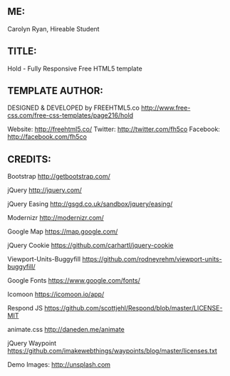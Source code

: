 ## ME:
Carolyn Ryan, Hireable Student

## TITLE: 
Hold - Fully Responsive Free HTML5 template

## TEMPLATE AUTHOR:
DESIGNED & DEVELOPED by FREEHTML5.co
http://www.free-css.com/free-css-templates/page216/hold

Website: http://freehtml5.co/
Twitter: http://twitter.com/fh5co
Facebook: http://facebook.com/fh5co


## CREDITS:

Bootstrap
http://getbootstrap.com/

jQuery
http://jquery.com/

jQuery Easing
http://gsgd.co.uk/sandbox/jquery/easing/

Modernizr
http://modernizr.com/

Google Map
https://map.google.com/

jQuery Cookie
https://github.com/carhartl/jquery-cookie

Viewport-Units-Buggyfill
https://github.com/rodneyrehm/viewport-units-buggyfill/

Google Fonts
https://www.google.com/fonts/

Icomoon
https://icomoon.io/app/

Respond JS
https://github.com/scottjehl/Respond/blob/master/LICENSE-MIT

animate.css
http://daneden.me/animate

jQuery Waypoint
https://github.com/imakewebthings/waypoints/blog/master/licenses.txt

Demo Images:
http://unsplash.com
